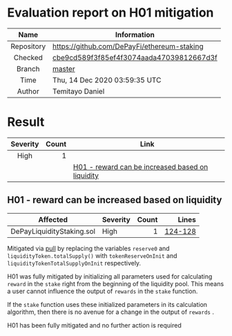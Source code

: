 # Evaluation report on H01 mitigation
| Name       | Information |
|:----------:|-----------|
| Repository | https://github.com/DePayFi/ethereum-staking |
| Checked   | [ cbe9cd589f3f85ef4f3074aada47039812667d3f](https://github.com/DePayFi/ethereum-staking/commit/cbe9cd589f3f85ef4f3074aada47039812667d3f) |
| Branch     | [master](https://github.com/DePayFi/ethereum-staking) |
| Time       | Thu, 14 Dec 2020 03:59:35 UTC |
| Author     | Temitayo Daniel|

# Result

| Severity | Count     | Link |
|:--------:|----------:|------|
| High     | 1        | |
|||[H01 - reward can be increased based on liquidity ](#H01)|



<a name="H01"/>

## H01 - reward can be increased based on liquidity

| Affected        | Severity  | Count | Lines |
|:---------------:|:----------|------:|-------:|
| DePayLiquidityStaking.sol   | High      |   1   | [124-128](https://github.com/DePayFi/ethereum-staking/blob/ed516563f860440546f0f2967621ff9fe66f3972/contracts/DePayLiquidityStaking.sol#L124)|

Mitigated  via [pull](https://github.com/DePayFi/ethereum-staking/commit/cbe9cd589f3f85ef4f3074aada47039812667d3f) by replacing the variables `reserve0` and  `liquidityToken.totalSupply()` with `tokenReserveOnInit` and `liquidityTokenTotalSupplyOnInit` respectively.

H01 was fully mitigated by initializing all parameters used for calculating `reward` in the `stake` right from the beginning of the liquidity pool. This means a user cannot influence the output of `rewards` in the `stake` function.

 If the `stake` function uses these initialized parameters in its calculation algorithm, then there is no avenue for a change in the output of `rewards` . 

 H01 has been fully mitigated and no further action is required




